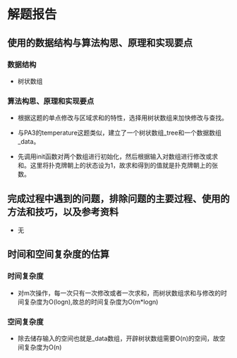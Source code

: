 # 解题报告

## 使用的数据结构与算法构思、原理和实现要点

### 数据结构

* 树状数组

### 算法构思、原理和实现要点

* 根据这题的单点修改与区域求和的特性，选择用树状数组来加快修改与查找。

* 与PA3的temperature这题类似，建立了一个树状数组_tree和一个数据数组_data。

* 先调用init函数对两个数组进行初始化，然后根据输入对数组进行修改或求和。这里将扑克牌朝上的状态设为1，故求和得到的值就是扑克牌朝上的张数。

## 完成过程中遇到的问题，排除问题的主要过程、使用的方法和技巧，以及参考资料

* 无

## 时间和空间复杂度的估算

### 时间复杂度

* 对m次操作，每一次只有一次修改或者一次求和，而树状数组求和与修改的时间复杂度为O(logn),故总的时间复杂度为O(m*logn)

### 空间复杂度

* 除去储存输入的空间也就是_data数组，开辟树状数组需要O(n)的空间，故空间复杂度为O(n)